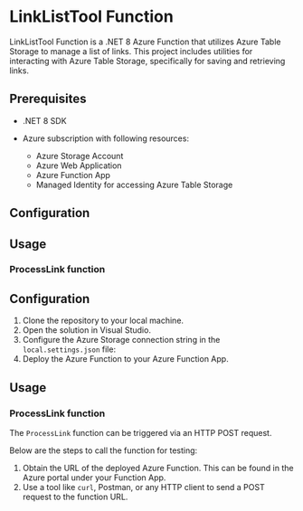# LinkListTool Function

LinkListTool Function is a .NET 8 Azure Function that utilizes Azure Table Storage to manage a list of links. This project includes utilities for interacting with Azure Table Storage, specifically for saving and retrieving links.

## Prerequisites

- .NET 8 SDK

- Azure subscription with following resources:
	- Azure Storage Account
	- Azure Web Application
	- Azure Function App
	- Managed Identity for accessing Azure Table Storage

## Configuration


## Usage

### ProcessLink function

## Configuration

1. Clone the repository to your local machine.
2. Open the solution in Visual Studio.
3. Configure the Azure Storage connection string in the `local.settings.json` file:
4. Deploy the Azure Function to your Azure Function App.

## Usage

### ProcessLink function

The `ProcessLink` function can be triggered via an HTTP POST request. 

Below are the steps to call the function for testing:

1. Obtain the URL of the deployed Azure Function. This can be found in the Azure portal under your Function App.
2. Use a tool like `curl`, Postman, or any HTTP client to send a POST request to the function URL.
